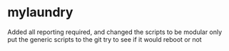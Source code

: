# mylaundry
Added all reporting required, and changed the scripts to be modular 
only put the generic scripts to the git
try to see if it would reboot or not
